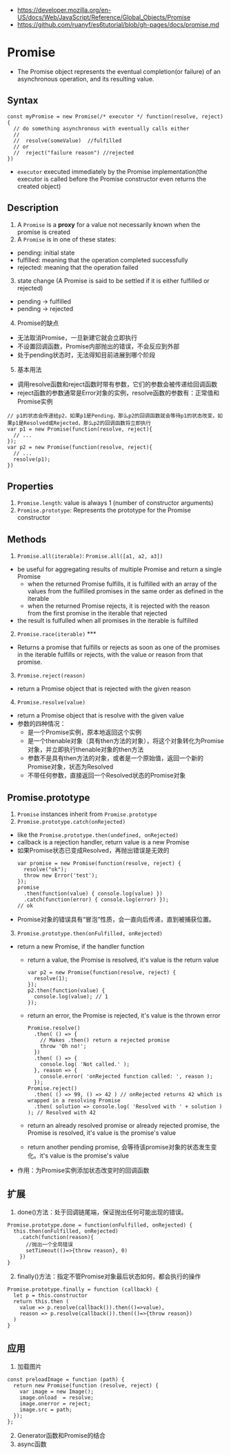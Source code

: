 * https://developer.mozilla.org/en-US/docs/Web/JavaScript/Reference/Global_Objects/Promise
* https://github.com/ruanyf/es6tutorial/blob/gh-pages/docs/promise.md

# Promise
* The Promise object represents the eventual completion(or failure) of an asynchronous operation, and its resulting value.

## Syntax
```
const myPromise = new Promise(/* executor */ function(resolve, reject){
  // do something asynchronous with eventually calls either
  //
  //  resolve(someValue)  //fulfilled
  // or
  //  reject("failure reason") //rejected
})
```
* `executor` executed immediately by the Promise implementation(the executor is called before the Promise constructor even returns the created object)

## Description
1. A `Promise` is a **proxy** for a value not necessarily known when the promise is created
2. A `Promise` is in one of these states:
  * pending: initial state
  * fulfilled: meaning that the operation completed successfully
  * rejected: meaning that the operation failed
3. state change (A Promise is said to be settled if it is either fulfilled or rejected)
  * pending -> fulfilled
  * pending -> rejected
4. Promise的缺点
  * 无法取消Promise，一旦新建它就会立即执行
  * 不设置回调函数，Promise内部抛出的错误，不会反应到外部
  * 处于pending状态时，无法得知目前进展到哪个阶段
5. 基本用法
  * 调用resolve函数和reject函数时带有参数，它们的参数会被传递给回调函数
  * reject函数的参数通常是Error对象的实例，resolve函数的参数有：正常值和Promise实例
  ```
  // p1的状态会传递给p2，如果p1是Pending，那么p2的回调函数就会等待p1的状态改变，如果p1是Resolved或Rejected，那么p2的回调函数将立即执行
  var p1 = new Promise(function(resolve, reject){
    // ...
  });
  var p2 = new Promise(function(resolve, reject){
    // ...
    resolve(p1);
  })
  ```

## Properties
1. `Promise.length`: value is always 1 (number of constructor arguments)
2. `Promise.prototype`: Represents the prototype for the Promise constructor

## Methods
1. `Promise.all(iterable)`: `Promise.all([a1, a2, a3])`
  * be useful for aggregating results of multiple Promise and return a single Promise
    - when the returned Promise fulfills, it is fulfilled with an array of the values from the fulfilled promises in the same order as defined in the iterable
    - when the returned Promise rejects, it is rejected with the reason from the first promise in the iterable that rejected
  * the result is fulfulled when all promises in the iterable is fulfilled
2. `Promise.race(iterable)` ***
  * Returns a promise that fulfills or rejects as soon as one of the promises in the iterable fulfills or rejects, with the value or reason from that promise.
3. `Promise.reject(reason)`
  * return a Promise object that is rejected with the given reason
4. `Promise.resolve(value)`
  * return a Promise object that is resolve with the given value
  * 参数的四种情况：
    - 是一个Promise实例，原本地返回这个实例
    - 是一个thenable对象（具有then方法的对象），将这个对象转化为Promise对象，并立即执行thenable对象的then方法
    - 参数不是具有then方法的对象，或者是一个原始值，返回一个新的Promise对象，状态为Resolved
    - 不带任何参数，直接返回一个Resolved状态的Promise对象

## Promise.prototype
1. `Promise` instances inherit from `Promise.prototype`
2. `Promise.prototype.catch(onRejected)`
  * like the `Promise.prototype.then(undefined, onRejected)`
  * callback is a rejection handler, return value is a new Promise
  * 如果Promise状态已变成Resolved，再抛出错误是无效的
    ```
    var promise = new Promise(function(resolve, reject) {
      resolve("ok");
      throw new Error('test');
    });
    promise
      .then(function(value) { console.log(value) })
      .catch(function(error) { console.log(error) });
    // ok
    ```
  * Promise对象的错误具有“冒泡”性质，会一直向后传递，直到被捕获位置。
3. `Promise.prototype.then(onFulfilled, onRejected)`
  * return a new Promise, if the handler function
    - return a value, the Promise is resolved, it's value is the return value
      ```
      var p2 = new Promise(function(resolve, reject) {
        resolve(1);
      });
      p2.then(function(value) {
        console.log(value); // 1
      });
      ```
    - return an error, the Promise is rejected, it's value is the thrown error
      ```
      Promise.resolve()
        .then( () => {
          // Makes .then() return a rejected promise
          throw 'Oh no!';
        })
        .then( () => {
          console.log( 'Not called.' );
        }, reason => {
          console.error( 'onRejected function called: ', reason );
        });
      Promise.reject()
        .then( () => 99, () => 42 ) // onRejected returns 42 which is wrapped in a resolving Promise
        .then( solution => console.log( 'Resolved with ' + solution ) ); // Resolved with 42
      ```
    - return an already resolved promise or already rejected promise, the Promise is resolved, it's value is the promise's value

    - return another pending promise, 会等待该promise对象的状态发生变化。it's value is the promise's value
  * 作用：为Promise实例添加状态改变时的回调函数

## 扩展
1. done()方法：处于回调链尾端，保证抛出任何可能出现的错误。
  ```
  Promise.prototype.done = function(onFulfilled, onRejected) {
    this.then(onFulfilled, onRejected)
      .catch(function(reason){
        //抛出一个全局错误
        setTimeout(()=>{throw reason}, 0)
      })
  }
  ```
2. finally()方法：指定不管Promise对象最后状态如何，都会执行的操作
  ```
  Promise.prototype.finally = function (callback) {
    let p = this.constructor
    return this.then (
      value => p.resolve(callback()).then(()=>value),
      reason => p.resolve(callback()).then(()=>{throw reason})
    )
  }
  ```

## 应用
1. 加载图片
```
const preloadImage = function (path) {
  return new Promise(function (resolve, reject) {
    var image = new Image();
    image.onload  = resolve;
    image.onerror = reject;
    image.src = path;
  });
};
```

2. Generator函数和Promise的结合
3. async函数
